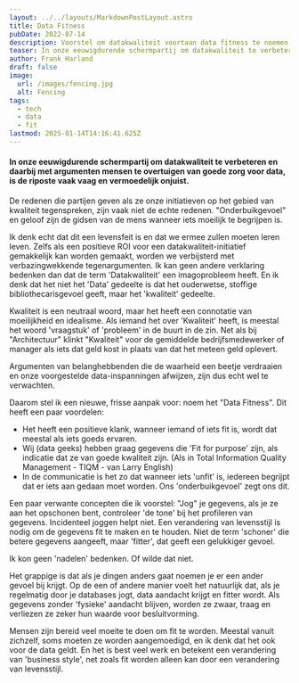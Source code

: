 ```yaml
---
layout: ../../layouts/MarkdownPostLayout.astro
title: Data Fitness
pubDate: 2022-07-14
description: Voorstel om datakwaliteit voortaan data fitness te noemen.
teaser: In onze eeuwigdurende schermpartij om datakwaliteit te verbeteren en daarbij met argumenten mensen te overtuigen van goede zorg voor data, is de riposte vaak vaag en vermoedelijk onjuist.
author: Frank Harland
draft: false
image:
  url: /images/fencing.jpg
  alt: Fencing
tags:
  - tech
  - data
  - fit
lastmod: 2025-01-14T14:16:41.625Z
---
```

#### In onze eeuwigdurende schermpartij om datakwaliteit te verbeteren en daarbij met argumenten mensen te overtuigen van goede zorg voor data, is de **riposte** vaak vaag en vermoedelijk onjuist. 

De redenen die partijen geven als ze onze initiatieven op het gebied van kwaliteit tegenspreken, zijn vaak niet de echte redenen. "Onderbuikgevoel" en geloof zijn de gidsen van de mens wanneer iets moeilijk te begrijpen is.

Ik denk echt dat dit een levensfeit is en dat we ermee zullen moeten leren leven. Zelfs als een positieve ROI voor een datakwaliteit-initiatief gemakkelijk kan worden gemaakt, worden we verbijsterd met verbazingwekkende tegenargumenten. Ik kan geen andere verklaring bedenken dan dat de term 'Datakwaliteit' een imagoprobleem heeft. En ik denk dat het niet het 'Data' gedeelte is dat het ouderwetse, stoffige bibliothecarisgevoel geeft, maar het 'kwaliteit' gedeelte.

Kwaliteit is een neutraal woord, maar het heeft een connotatie van moeilijkheid en idealisme. Als iemand het over 'Kwaliteit' heeft, is meestal het woord 'vraagstuk' of 'probleem' in de buurt in de zin. Net als bij "Architectuur" klinkt "Kwaliteit" voor de gemiddelde bedrijfsmedewerker of manager als iets dat geld kost in plaats van dat het meteen geld oplevert. 

Argumenten van belanghebbenden die de waarheid een beetje verdraaien en onze voorgestelde data-inspanningen afwijzen, zijn dus echt wel te verwachten.

Daarom stel ik een nieuwe, frisse aanpak voor: noem het "Data Fitness". Dit heeft een paar voordelen:
* Het heeft een positieve klank, wanneer iemand of iets fit is, wordt dat meestal als iets goeds ervaren.
* Wij (data geeks) hebben graag gegevens die 'Fit for purpose' zijn, als indicatie dat ze van goede kwaliteit zijn. (Als in Total Information Quality Management - TIQM - van Larry English) 
* In de communicatie is het zo dat wanneer iets 'unfit' is, iedereen begrijpt dat er iets aan gedaan moet worden. Ons 'onderbuikgevoel' zegt ons dit.

Een paar verwante concepten die ik voorstel:
"Jog" je gegevens, als je ze aan het opschonen bent, controleer 'de tone' bij het profileren van gegevens.
Incidenteel joggen helpt niet. Een verandering van levensstijl is nodig om de gegevens fit te maken en te houden.
Niet de term 'schoner' die betere gegevens aangeeft, maar 'fitter', dat geeft een gelukkiger gevoel.

Ik kon geen 'nadelen' bedenken. Of wilde dat niet.

Het grappige is dat als je dingen anders gaat noemen je er een ander gevoel bij krijgt. Op de een of andere manier voelt het natuurlijk dat, als je regelmatig door je databases jogt, data aandacht krijgt en fitter wordt. Als gegevens zonder 'fysieke' aandacht blijven, worden ze zwaar, traag en verliezen ze zeker hun waarde voor besluitvorming.

Mensen zijn bereid veel moeite te doen om fit te worden. Meestal vanuit zichzelf, soms moeten ze worden aangemoedigd, en ik denk dat het ook voor de data geldt. En het is best veel werk en betekent een verandering van 'business style', net zoals fit worden alleen kan door een verandering van levensstijl.

